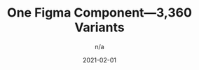 ---
author: n/a
date: 2021-02-01
publisher: uxdesigncc
tags:
  - components
  - figma
target_url: https://uxdesign.cc/one-variant-to-rule-them-all-92e685bae918
title: One Figma Component—3,360 Variants
---